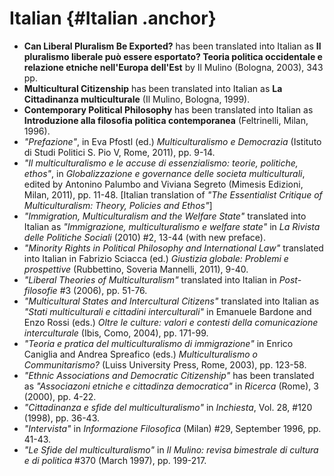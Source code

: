 # Italian {#Italian .anchor}

- **Can Liberal Pluralism Be Exported?** has been translated into Italian as **Il pluralismo liberale può essere esportato? Teoria politica occidentale e relazione etniche nell'Europa dell'Est** by Il Mulino (Bologna, 2003), 343 pp.
- **Multicultural Citizenship** has been translated into Italian as **La Cittadinanza multiculturale** (Il Mulino, Bologna, 1999).
- **Contemporary Political Philosophy** has been translated into Italian as **Introduzione alla filosofia politica contemporanea** (Feltrinelli, Milan, 1996).
- _"Prefazione"_, in Eva Pfostl (ed.) _Multiculturalismo e Democrazia_ (Istituto di Studi Politici S. Pio V, Rome, 2011), pp. 9-14.
- _"Il multiculturalismo e le accuse di essenzialismo: teorie, politiche, ethos"_, in _Globalizzazione e governance delle societa multiculturali_, edited by Antonino Palumbo and Viviana Segreto (Mimesis Edizioni, Milan, 2011), pp. 11-48\. [Italian translation of _"The Essentialist Critique of Multiculturalism: Theory, Policies and Ethos"_]
- _"Immigration, Multiculturalism and the Welfare State"_ translated into Italian as _"Immigrazione, multiculturalismo e welfare state"_ in _La Rivista delle Politiche Sociali_ (2010) #2, 13-44 (with new preface).
- _"Minority Rights in Political Philosophy and International Law"_ translated into Italian in Fabrizio Sciacca (ed.) _Giustizia globale: Problemi e prospettive_ (Rubbettino, Soveria Mannelli, 2011), 9-40.
- _"Liberal Theories of Multiculturalism"_ translated into Italian in _Post-filosofie_ #3 (2006), pp. 51-76.
- _"Multicultural States and Intercultural Citizens"_ translated into Italian as _"Stati multiculturali e cittadini interculturali"_ in Emanuele Bardone and Enzo Rossi (eds.) _Oltre le culture: valori e contesti della comunicazione interculturale_ (Ibis, Como, 2004), pp. 171-99.
- _"Teoria e pratica del multiculturalismo di immigrazione"_ in Enrico Caniglia and Andrea Spreafico (eds.) _Multiculturalismo o Communitarismo?_ (Luiss University Press, Rome, 2003), pp. 123-58.
- _"Ethnic Associations and Democratic Citizenship"_ has been translated as _"Associazoni etniche e cittadinza democratica"_ in _Ricerca_ (Rome), 3 (2000), pp. 4-22.
- _"Cittadinanza e sfide del multiculturalismo"_ in _Inchiesta_, Vol. 28, #120 (1998), pp. 36-43.
- _"Intervista"_ in _Informazione Filosofica_ (Milan) #29, September 1996, pp. 41-43.
- _"Le Sfide del multiculturalismo"_ in _Il Mulino: revisa bimestrale di cultura e di politica_ #370 (March 1997), pp. 199-217.
